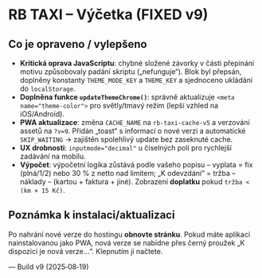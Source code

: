 # RB TAXI – Výčetka (FIXED v9)

## Co je opraveno / vylepšeno
- **Kritická oprava JavaScriptu**: chybné složené závorky v části přepínání motivu způsobovaly padání skriptu („nefunguje“). Blok byl přepsán, doplněny konstanty `THEME_MODE_KEY` a `THEME_KEY` a sjednoceno ukládání do `localStorage`.
- **Doplněna funkce `updateThemeChrome()`**: správně aktualizuje `<meta name="theme-color">` pro světly/tmavý režim (lepší vzhled na iOS/Android).
- **PWA aktualizace**: změna `CACHE_NAME` na `rb-taxi-cache-v5` a verzování assetů na `?v=9`. Přidán „toast“ s informací o nové verzi a automatické `SKIP_WAITING` → zajištěn spolehlivý update bez zaseknuté cache.
- **UX drobnosti**: `inputmode="decimal"` u číselných polí pro rychlejší zadávání na mobilu.
- **Výpočet**: výpočetní logika zůstává podle vašeho popisu – vyplata = fix (plná/1/2) nebo 30 % z netto nad limitem; „K odevzdání“ = tržba – náklady – (kartou + faktura + jiné). Zobrazení **doplatku** pokud `tržba < (km × 15 Kč)`.

## Poznámka k instalaci/aktualizaci
Po nahrání nové verze do hostingu **obnovte stránku**. Pokud máte aplikaci nainstalovanou jako PWA, nová verze se nabídne přes černý proužek „K dispozici je nová verze…“. Klepnutím ji načtete.

— Build v9 (2025‑08‑19)
